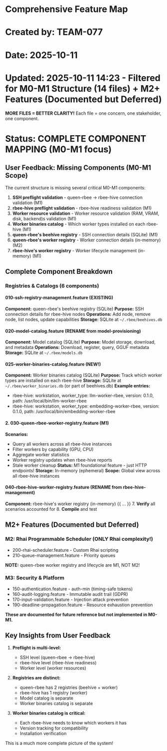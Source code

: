 # Comprehensive Feature Map
# Created by: TEAM-077
# Date: 2025-10-11
# Updated: 2025-10-11 14:23 - Filtered for M0-M1 Structure (14 files) + M2+ Features (Documented but Deferred)

**MORE FILES = BETTER CLARITY!** Each file = one concern, one stakeholder, one component.
# Status: COMPLETE COMPONENT MAPPING (M0-M1 focus)

## User Feedback: Missing Components (M0-M1 Scope)

The current structure is missing several critical M0-M1 components:

1. **SSH preflight validation** - queen-rbee → rbee-hive connection validation (M1)
2. **rbee-hive preflight validation** - rbee-hive readiness validation (M1)
3. **Worker resource validation** - Worker resource validation (RAM, VRAM, disk, backend)s validation (M1)
4. **Worker binaries catalog** - Which worker types installed on each rbee-hive (M1)
5. **queen-rbee's beehive registry** - SSH connection details (SQLite) (M1)
6. **queen-rbee's worker registry** - Worker connection details (in-memory) (M2)
7. **rbee-hive's worker registry** - Worker lifecycle management (in-memory) (M1)

## Complete Component Breakdown

### Registries & Catalogs (6 components)

#### 010-ssh-registry-management.feature (EXISTING)
**Component:** queen-rbee's beehive registry (SQLite)
**Purpose:** SSH connection details for rbee-hive nodes
**Operations:** Add node, remove node, list nodes, update capabilities
**Storage:** SQLite at `~/.rbee/beehives.db`

#### 020-model-catalog.feature (RENAME from model-provisioning)
**Component:** Model catalog (SQLite)
**Purpose:** Model storage, download, and metadata
**Operations:** Download, register, query, GGUF metadata
**Storage:** SQLite at `~/.rbee/models.db`

#### 025-worker-binaries-catalog.feature (NEW!)
**Component:** Worker binaries catalog (SQLite)
**Purpose:** Track which worker types are installed on each rbee-hive
**Storage:** SQLite at `~/.rbee/worker_binaries.db` (or part of beehives.db)
**Example entries:**
- rbee-hive: workstation, worker_type: llm-worker-rbee, version: 0.1.0, path: /usr/local/bin/llm-worker-rbee
- rbee-hive: workstation, worker_type: embedding-worker-rbee, version: 0.1.0, path: /usr/local/bin/embedding-worker-rbee

#### 2. 030-queen-rbee-worker-registry.feature (M1)
**Scenarios:**
- Query all workers across all rbee-hive instances
- Filter workers by capability (GPU, CPU)
- Aggregate worker statistics
- Worker registry updates when rbee-hive reports
- Stale worker cleanup
**Status:** M1 foundational feature - just HTTP endpoints!
**Storage:** In-memory (ephemeral)
**Scope:** Global view across all rbee-hive instances

#### 040-rbee-hive-worker-registry.feature (RENAME from rbee-hive-management)
**Component:** rbee-hive's worker registry (in-memory)
{{ ... }}
7. **Verify** all scenarios accounted for
8. **Compile** and test

## M2+ Features (Documented but Deferred)

### M2: Rhai Programmable Scheduler (ONLY Rhai complexity!)
- 200-rhai-scheduler.feature - Custom Rhai scripting
- 210-queue-management.feature - Priority queues

**NOTE:** queen-rbee worker registry and lifecycle are M1, NOT M2!

### M3: Security & Platform
- 150-authentication.feature - auth-min (timing-safe tokens)
- 160-audit-logging.feature - Immutable audit trail (GDPR)
- 170-input-validation.feature - Injection attack prevention
- 190-deadline-propagation.feature - Resource exhaustion prevention

**These are documented for future reference but not implemented in M0-M1.**

## Key Insights from User Feedback

1. **Preflight is multi-level:**
   - SSH level (queen-rbee → rbee-hive)
   - rbee-hive level (rbee-hive readiness)
   - Worker level (worker resources)

2. **Registries are distinct:**
   - queen-rbee has 2 registries (beehive + worker)
   - rbee-hive has 1 registry (worker)
   - Model catalog is separate
   - Worker binaries catalog is separate

3. **Worker binaries catalog is critical:**
   - Each rbee-hive needs to know which workers it has
   - Version tracking for compatibility
   - Installation verification

This is a much more complete picture of the system!
